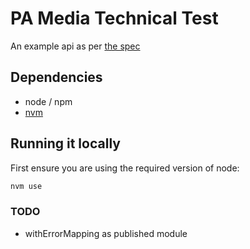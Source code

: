 # PA Media Technical Test

An example api as per [the spec](https://gist.github.com/oliverdrew/93bc4ff677305bb5f15f1a0ec5d609f4)

## Dependencies

 - node / npm
 - [nvm](https://github.com/nvm-sh/nvm/blob/master/README.md)

## Running it locally

First ensure you are using the required version of node:

```bash
nvm use
```

### TODO

 - withErrorMapping as published module
